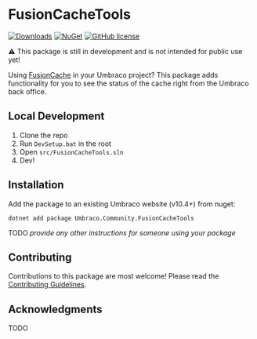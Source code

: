 # FusionCacheTools

[![Downloads](https://img.shields.io/nuget/dt/Umbraco.Community.FusionCacheTools?color=cc9900)](https://www.nuget.org/packages/Umbraco.Community.FusionCacheTools/)
[![NuGet](https://img.shields.io/nuget/vpre/Umbraco.Community.FusionCacheTools?color=0273B3)](https://www.nuget.org/packages/Umbraco.Community.FusionCacheTools)
[![GitHub license](https://img.shields.io/github/license/Rockerby/Umbraco-FusionCacheTools?color=8AB803)](LICENSE)

⚠️ This package is still in development and is not intended for public use yet!

Using [FusionCache](https://github.com/ZiggyCreatures/FusionCache) in your Umbraco project? This package adds functionality for you to see the status of the cache right from the Umbraco back office.

<!--
Including screenshots is a really good idea! 

If you put images into /docs/screenshots, then you would reference them in this readme as, for example:

<img alt="..." src="https://github.com/Rockerby/Umbraco-FusionCacheTools/blob/develop/docs/screenshots/screenshot.png">
-->

## Local Development

1. Clone the repo
2. Run `DevSetup.bat` in the root
3. Open `src/FusionCacheTools.sln`
4. Dev!

## Installation

Add the package to an existing Umbraco website (v10.4+) from nuget:

`dotnet add package Umbraco.Community.FusionCacheTools`

TODO *provide any other instructions for someone using your package*

## Contributing

Contributions to this package are most welcome! Please read the [Contributing Guidelines](CONTRIBUTING.md).

## Acknowledgments

TODO
